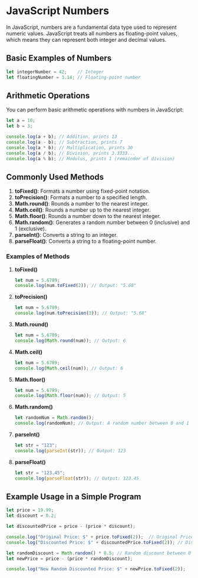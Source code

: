 
# JavaScript Numbers

In JavaScript, numbers are a fundamental data type used to represent numeric values. JavaScript treats all numbers as floating-point values, which means they can represent both integer and decimal values.

## Basic Examples of Numbers
```javascript
let integerNumber = 42;    // Integer
let floatingNumber = 3.14; // Floating-point number
```

## Arithmetic Operations
You can perform basic arithmetic operations with numbers in JavaScript:
```javascript
let a = 10;
let b = 3;

console.log(a + b); // Addition, prints 13
console.log(a - b); // Subtraction, prints 7
console.log(a * b); // Multiplication, prints 30
console.log(a / b); // Division, prints 3.3333...
console.log(a % b); // Modulus, prints 1 (remainder of division)
```

## Commonly Used Methods
1. **toFixed()**: Formats a number using fixed-point notation.
2. **toPrecision()**: Formats a number to a specified length.
3. **Math.round()**: Rounds a number to the nearest integer.
4. **Math.ceil()**: Rounds a number up to the nearest integer.
5. **Math.floor()**: Rounds a number down to the nearest integer.
6. **Math.random()**: Generates a random number between 0 (inclusive) and 1 (exclusive).
7. **parseInt()**: Converts a string to an integer.
8. **parseFloat()**: Converts a string to a floating-point number.

### Examples of Methods

1. **toFixed()**
   ```javascript
   let num = 5.6789;
   console.log(num.toFixed(2)); // Output: "5.68"
   ```

2. **toPrecision()**
   ```javascript
   let num = 5.6789;
   console.log(num.toPrecision(3)); // Output: "5.68"
   ```

3. **Math.round()**
   ```javascript
   let num = 5.6789;
   console.log(Math.round(num)); // Output: 6
   ```

4. **Math.ceil()**
   ```javascript
   let num = 5.6789;
   console.log(Math.ceil(num)); // Output: 6
   ```

5. **Math.floor()**
   ```javascript
   let num = 5.6789;
   console.log(Math.floor(num)); // Output: 5
   ```

6. **Math.random()**
   ```javascript
   let randomNum = Math.random();
   console.log(randomNum); // Output: A random number between 0 and 1
   ```

7. **parseInt()**
   ```javascript
   let str = "123";
   console.log(parseInt(str)); // Output: 123
   ```

8. **parseFloat()**
   ```javascript
   let str = "123.45";
   console.log(parseFloat(str)); // Output: 123.45
   ```

## Example Usage in a Simple Program
```javascript
let price = 19.99;
let discount = 0.2;

let discountedPrice = price - (price * discount);

console.log("Original Price: $" + price.toFixed(2));  // Original Price: $19.99
console.log("Discounted Price: $" + discountedPrice.toFixed(2)); // Discounted Price: $15.99

let randomDiscount = Math.random() * 0.5; // Random discount between 0 and 50%
let newPrice = price - (price * randomDiscount);

console.log("New Random Discounted Price: $" + newPrice.toFixed(2));
```
